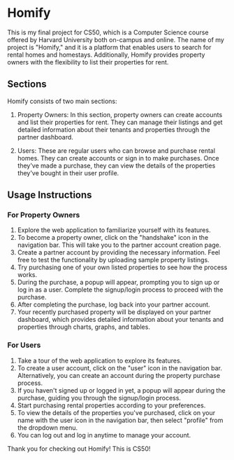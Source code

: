 # Homify

This is my final project for CS50, which is a Computer Science course offered by Harvard University both on-campus and online. The name of my project is "Homify," and it is a platform that enables users to search for rental homes and homestays. Additionally, Homify provides property owners with the flexibility to list their properties for rent.

## Sections

Homify consists of two main sections:

1. Property Owners: In this section, property owners can create accounts and list their properties for rent. They can manage their listings and get detailed information about their tenants and properties through the partner dashboard.

2. Users: These are regular users who can browse and purchase rental homes. They can create accounts or sign in to make purchases. Once they've made a purchase, they can view the details of the properties they've bought in their user profile.

## Usage Instructions

### For Property Owners

1. Explore the web application to familiarize yourself with its features.
2. To become a property owner, click on the "handshake" icon in the navigation bar. This will take you to the partner account creation page.
3. Create a partner account by providing the necessary information. Feel free to test the functionality by uploading sample property listings.
4. Try purchasing one of your own listed properties to see how the process works.
5. During the purchase, a popup will appear, prompting you to sign up or log in as a user. Complete the signup/login process to proceed with the purchase.
6. After completing the purchase, log back into your partner account.
7. Your recently purchased property will be displayed on your partner dashboard, which provides detailed information about your tenants and properties through charts, graphs, and tables.

### For Users

1. Take a tour of the web application to explore its features.
2. To create a user account, click on the "user" icon in the navigation bar. Alternatively, you can create an account during the property purchase process.
3. If you haven't signed up or logged in yet, a popup will appear during the purchase, guiding you through the signup/login process.
4. Start purchasing rental properties according to your preferences.
5. To view the details of the properties you've purchased, click on your name with the user icon in the navigation bar, then select "profile" from the dropdown menu.
6. You can log out and log in anytime to manage your account.

Thank you for checking out Homify! 
This is CS50!
